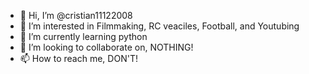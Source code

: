 - 👋 Hi, I’m @cristian11122008
- 👀 I’m interested in Filmmaking, RC veaciles, Football, and Youtubing
- 🌱 I’m currently learning python
- 💞️ I’m looking to collaborate on, NOTHING!
- 📫 How to reach me, DON'T!

<!---
cristian11122008/cristian11122008 is a ✨ special ✨ repository because its `README.md` (this file) appears on your GitHub profile.
You can click the Preview link to take a look at your changes.
--->
